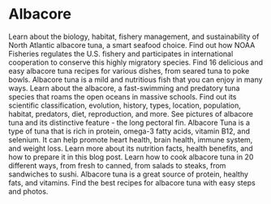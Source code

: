 # Albacore
Learn about the biology, habitat, fishery management, and sustainability of North Atlantic albacore tuna, a smart seafood choice. Find out how NOAA Fisheries regulates the U.S. fishery and participates in international cooperation to conserve this highly migratory species. Find 16 delicious and easy albacore tuna recipes for various dishes, from seared tuna to poke bowls. Albacore tuna is a mild and nutritious fish that you can enjoy in many ways. Learn about the albacore, a fast-swimming and predatory tuna species that roams the open oceans in massive schools. Find out its scientific classification, evolution, history, types, location, population, habitat, predators, diet, reproduction, and more. See pictures of albacore tuna and its distinctive feature - the long pectoral fin. Albacore Tuna is a type of tuna that is rich in protein, omega-3 fatty acids, vitamin B12, and selenium. It can help promote heart health, brain health, immune system, and weight loss. Learn more about its nutrition facts, health benefits, and how to prepare it in this blog post. Learn how to cook albacore tuna in 20 different ways, from fresh to canned, from salads to steaks, from sandwiches to sushi. Albacore tuna is a great source of protein, healthy fats, and vitamins. Find the best recipes for albacore tuna with easy steps and photos.